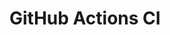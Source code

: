 # GitHub Actions CI
























































































































































































































































































































































































































































































































































































































































































































































































































































































































































































































































